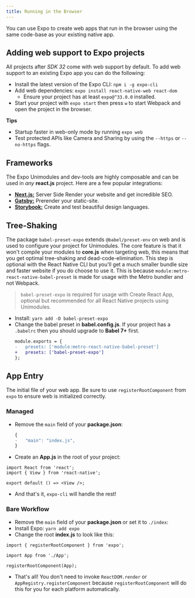 ```yaml
---
title: Running in the Browser
---
```


You can use Expo to create web apps that run in the browser using the same code-base as your existing native app.

## Adding web support to Expo projects

All projects after _SDK 32_ come with web support by default. To add web support to an existing Expo app you can do the following:

- Install the latest version of the Expo CLI: `npm i -g expo-cli`
- Add web dependencies: `expo install react-native-web react-dom`
  - Ensure your project has at least `expo@^33.0.0` installed.
- Start your project with `expo start` then press `w` to start Webpack and open the project in the browser.

**Tips**

- Startup faster in web-only mode by running `expo web`
- Test protected APIs like Camera and Sharing by using the `--https` or `--no-https` flags.

## Frameworks

The Expo Unimodules and dev-tools are highly composable and can be used in _any_ **react.js** project. Here are a few popular integrations:

- [**Next.js:**](https://dev.to/evanbacon/next-js-expo-and-react-native-for-web-3kd9) Server Side Render your website and get incredible SEO.
- [**Gatsby:**](https://dev.to/evanbacon/gatsby-react-native-for-web-expo-2kgc) Prerender your static-site.
- [**Storybook:**](https://github.com/expo/examples/tree/master/with-storybook) Create and test beautiful design languages.

## Tree-Shaking

The package `babel-preset-expo` extends `@babel/preset-env` on web and is used to configure your project for Unimodules. The core feature is that it won't compile your modules to **core.js** when targeting web, this means that you get optimal tree-shaking and dead-code-elimination.
This step is optional with the React Native CLI but you'll get a much smaller bundle size and faster website if you do choose to use it. This is because `module:metro-react-native-babel-preset` is made for usage with the Metro bundler and not Webpack.

> `babel-preset-expo` is required for usage with Create React App, optional but recommended for all React Native projects using Unimodules.

- Install: `yarn add -D babel-preset-expo`
- Change the babel preset in **babel.config.js**. If your project has a `.babelrc` then you should upgrade to **Babel 7+** first.
  ```diff
  module.exports = {
  -   presets: ['module:metro-react-native-babel-preset']
  +   presets: ['babel-preset-expo']
  };
  ```

## App Entry

The initial file of your web app. Be sure to use `registerRootComponent` from `expo` to ensure web is initialized correctly.

### Managed

- Remove the `main` field of your **package.json**:
  ```diff
  {
  -   "main": "index.js",
  }
  ```
- Create an **App.js** in the root of your project:

```tsx
import React from 'react';
import { View } from 'react-native';

export default () => <View />;
```

- And that's it, `expo-cli` will handle the rest!

### Bare Workflow

- Remove the `main` field of your **package.json** or set it to `./index`:
- Install Expo: `yarn add expo`
- Change the root **index.js** to look like this:

```tsx
import { registerRootComponent } from 'expo';

import App from './App';

registerRootComponent(App);
```

- That's all! You don't need to invoke `ReactDOM.render` or `AppRegistry.registerComponent` because `registerRootComponent` will do this for you for each platform automatically.

[rnw]: https://github.com/necolas/react-native-web/
[forums]: https://forums.expo.dev/
[canny]: https://expo.canny.io/feature-requests
